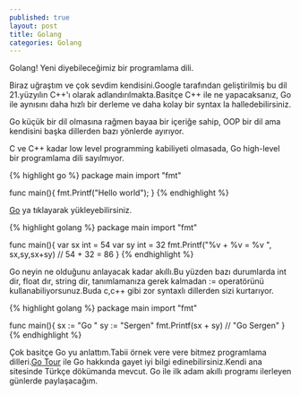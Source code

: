 ```yaml
---
published: true
layout: post
title: Golang
categories: Golang
---
```

Golang! Yeni diyebileceğimiz bir programlama dili.

Biraz uğraştım ve çok sevdim kendisini.Google tarafından geliştirilmiş bu dil 21.yüzyılın C++'ı olarak adlandırılmakta.Basitçe C++ ile ne yapacaksanız, Go ile aynısını daha hızlı bir derleme ve daha kolay bir syntax la halledebilirsiniz.

Go küçük bir dil olmasına rağmen bayaa bir içeriğe sahip, OOP bir dil ama kendisini başka dillerden bazı yönlerde ayırıyor.

C ve C++ kadar low level programming kabiliyeti olmasada, Go high-level bir programlama dili sayılmıyor.

{% highlight go %}
package main
import "fmt"

func main(){
	fmt.Printf("Hello world");
}
{% endhighlight %}

[Go](https://golang.org/) ya tıklayarak yükleyebilirsiniz.

{% highlight golang %}
package main
import "fmt"

func main(){
	var sx int = 54
	var sy int = 32
	fmt.Printf("%v + %v = %v ", sx,sy,sx+sy) // 54 + 32 = 86
}
{% endhighlight %}

Go neyin ne olduğunu anlayacak kadar akıllı.Bu yüzden bazı durumlarda int dir, float dır, string dir, tanımlamanıza gerek kalmadan := operatörünü kullanabiliyorsunuz.Buda c,c++ gibi zor syntaxlı dillerden sizi kurtarıyor.

{% highlight golang %}
package main
import "fmt"

func main(){
	sx := "Go "
	sy := "Sergen"
	fmt.Printf(sx + sy) 
// "Go Sergen"
}
{% endhighlight %}

Çok basitçe Go yu anlattım.Tabii örnek vere vere bitmez programlama dilleri.[Go Tour](https://tour.golang.org/welcome/1) ile Go hakkında gayet iyi bilgi edinebilirsiniz.Kendi ana sitesinde Türkçe dökümanda mevcut. Go ile ilk adam akıllı programı ilerleyen günlerde paylaşacağım.
